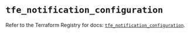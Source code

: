 # `tfe_notification_configuration`

Refer to the Terraform Registry for docs: [`tfe_notification_configuration`](https://registry.terraform.io/providers/hashicorp/tfe/0.64.0/docs/resources/notification_configuration).
